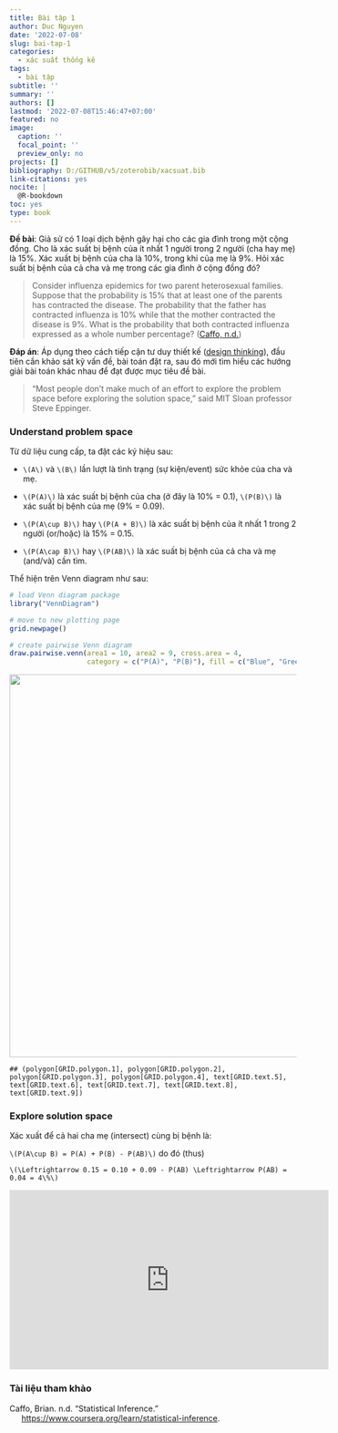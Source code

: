 ```yaml
---
title: Bài tập 1
author: Duc Nguyen
date: '2022-07-08'
slug: bai-tap-1
categories:
  - xác suất thống kê
tags:
  - bài tập
subtitle: ''
summary: ''
authors: []
lastmod: '2022-07-08T15:46:47+07:00'
featured: no
image:
  caption: ''
  focal_point: ''
  preview_only: no
projects: []
bibliography: D:/GITHUB/v5/zoterobib/xacsuat.bib
link-citations: yes
nocite: |
  @R-bookdown
toc: yes
type: book
---
```


**Đề bài**: Giả sử có 1 loại dịch bệnh gây hại cho các gia đình trong một cộng đồng. Cho là xác suất bị bệnh của ít nhất 1 người trong 2 người (cha hay mẹ) là 15%. Xác xuất bị bệnh của cha là 10%, trong khi của mẹ là 9%. Hỏi xác suất bị bệnh của cả cha và mẹ trong các gia đình ở cộng đồng đó?

> Consider influenza epidemics for two parent heterosexual families. Suppose that the probability is 15% that at least one of the parents has contracted the disease. The probability that the father has contracted influenza is 10% while that the mother contracted the disease is 9%. What is the probability that both contracted influenza expressed as a whole number percentage? ([Caffo, n.d.](#ref-CaffoStatistical))

**Đáp án**: Áp dụng theo cách tiếp cận tư duy thiết kế ([design thinking](https://mitsloan.mit.edu/ideas-made-to-matter/design-thinking-explained)), đầu tiên cần khảo sát kỹ vấn đề, bài toán đặt ra, sau đó mới tìm hiểu các hướng giải bài toán khác nhau để đạt được mục tiêu đề bài.

> “Most people don’t make much of an effort to explore the problem space before exploring the solution space,” said MIT Sloan professor Steve Eppinger.

### Understand problem space

Từ dữ liệu cung cấp, ta đặt các ký hiệu sau:

-   `\(A\)` và `\(B\)` lần lượt là tình trạng (sự kiện/event) sức khỏe của cha và mẹ.

-   `\(P(A)\)` là xác suất bị bệnh của cha (ở đây là 10% = 0.1), `\(P(B)\)` là xác suất bị bệnh của mẹ (9% = 0.09).

-   `\(P(A\cup B)\)` hay `\(P(A + B)\)` là xác suất bị bệnh của ít nhất 1 trong 2 người (or/hoặc) là 15% = 0.15.

-   `\(P(A\cap B)\)` hay `\(P(AB)\)` là xác suất bị bệnh của cả cha và mẹ (and/và) cần tìm.

Thể hiện trên Venn diagram như sau:

``` r
# load Venn diagram package
library("VennDiagram")

# move to new plotting page
grid.newpage()

# create pairwise Venn diagram
draw.pairwise.venn(area1 = 10, area2 = 9, cross.area = 4,
                   category = c("P(A)", "P(B)"), fill = c("Blue", "Green"))
```

<img src="{{< blogdown/postref >}}index.en_files/figure-html/unnamed-chunk-1-1.png" width="672" />

    ## (polygon[GRID.polygon.1], polygon[GRID.polygon.2], polygon[GRID.polygon.3], polygon[GRID.polygon.4], text[GRID.text.5], text[GRID.text.6], text[GRID.text.7], text[GRID.text.8], text[GRID.text.9])

### Explore solution space

Xác xuất để cả hai cha mẹ (intersect) cùng bị bệnh là:

`\(P(A\cup B) = P(A) + P(B) - P(AB)\)` do đó (thus)

`\(\Leftrightarrow 0.15 = 0.10 + 0.09 - P(AB) \Leftrightarrow P(AB) = 0.04 = 4\%\)`

<iframe width="560" height="315" src="https://www.youtube.com/embed/CvnmoCuIN08" title="YouTube video player" frameborder="0" allow="accelerometer; autoplay; clipboard-write; encrypted-media; gyroscope; picture-in-picture" allowfullscreen>
</iframe>

### Tài liệu tham khảo

<div id="refs" class="references csl-bib-body hanging-indent">

<div id="ref-CaffoStatistical" class="csl-entry">

Caffo, Brian. n.d. “Statistical Inference.” https://www.coursera.org/learn/statistical-inference.

</div>

</div>
